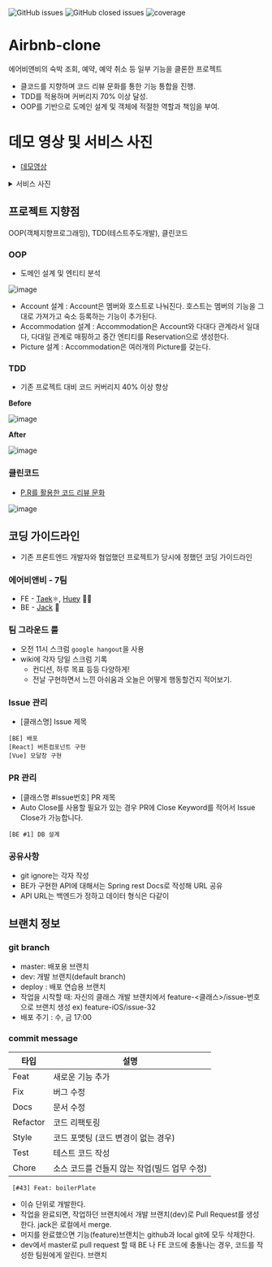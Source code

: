 ![GitHub issues](https://img.shields.io/github/issues/guswns1659/Airbnb-clone) ![GitHub closed issues](https://img.shields.io/github/issues-closed/guswns1659/Airbnb-clone) ![coverage](https://img.shields.io/badge/coverage-89%25-brightgreen)

# Airbnb-clone 

에어비앤비의 숙박 조회, 예약, 예약 취소 등 일부 기능을 클론한 프로젝트 
- 클코드를 지향하며 코드 리뷰 문화를 통한 기능 통합을 진행.
- TDD를 적용하며 커버리지 70% 이상 달성. 
- OOP를 기반으로 도메인 설계 및 객체에 적절한 역할과 책임을 부여. 

# 데모 영상 및 서비스 사진 

- [데모영상](https://youtu.be/iLq8LginsKU)

<details markdown="1">
<summary>서비스 사진</summary>

- 메인 화면
<img src="https://user-images.githubusercontent.com/55608425/92931726-daac4100-f47e-11ea-81de-5f7e7b483ee2.png" width=400>

- 검색 결과 화면
<img src="https://user-images.githubusercontent.com/55608425/92931717-d849e700-f47e-11ea-8940-6f71ad78bc69.png" width=400> 

- 예약 화면
<img src="https://user-images.githubusercontent.com/55608425/92931732-dd0e9b00-f47e-11ea-9933-b81a5dbd9b7d.png" width=400>

- 예약 내역 화면
<img src="https://user-images.githubusercontent.com/55608425/92931729-dc760480-f47e-11ea-8472-7ee3e972922b.png" width=400>

</details>

## 프로젝트 지향점 

OOP(객체지향프로그래밍), TDD(테스트주도개발), 클린코드 

### OOP 

- 도메인 설계 및 엔티티 분석 

![image](https://user-images.githubusercontent.com/55608425/91532838-dc87e780-e949-11ea-9abb-1daf93b34ced.png)

- Account 설계 : Account은 멤버와 호스트로 나눠진다. 호스트는 멤버의 기능을 그대로 가져가고 숙소 등록하는 기능이 추가된다. 
- Accommodation 설계 : Accommodation은 Account와 다대다 관계라서 일대다, 다대일 관계로 매핑하고 중간 엔티티를 Reservation으로 생성한다. 
- Picture 설계 : Accommodation은 여러개의 Picture를 갖는다.


### TDD

- 기존 프로젝트 대비 코드 커버리지 40% 이상 향상

**Before**

![image](https://user-images.githubusercontent.com/55608425/92323985-3e49ff00-f078-11ea-97ff-f278bda2779a.png)

**After**

![image](https://user-images.githubusercontent.com/55608425/92382290-53da2a00-f147-11ea-8746-edd08f4a18a7.png)

### 클린코드

- [P.R를 활용한 코드 리뷰 문화](https://github.com/guswns1659/Airbnb-clone/pull/13)

![image](https://user-images.githubusercontent.com/55608425/92382629-de228e00-f147-11ea-8647-1f699adce831.png)


## 코딩 가이드라인 

- 기존 프론트엔드 개발자와 협업했던 프로젝트가 당시에 정했던 코딩 가이드라인

### 에어비앤비 - 7팀
- FE - [Taek](https://github.com/seungdeng17)⚛️, [Huey](https://github.com/hu2y) 🏄‍♂️
- BE - [Jack](https://github.com/guswns1659) :elephant:

### 팀 그라운드 룰
- 오전 11시 스크럼 `google hangout`을 사용 
- wiki에 각자 당일 스크럼 기록
    - 컨디션, 하루 목표 등등 다양하게!
    - 전날 구현하면서 느낀 아쉬움과 오늘은 어떻게 행동할건지 적어보기. 

### Issue 관리
- [클래스명] Issue 제목
```
[BE] 배포
[React] 버튼컴포넌트 구현
[Vue] 모달창 구현
```

### PR 관리
- [클래스명 #Issue번호] PR 제목
- Auto Close를 사용할 필요가 있는 경우 PR에 Close Keyword를 적어서 Issue Close가 가능합니다.

```
[BE #1] DB 설계
```


### 공유사항
 - git ignore는 각자 작성
 - BE가 구현한 API에 대해서는 Spring rest Docs로 작성해 URL 공유
 - API URL는 백엔드가 정하고 데이터 형식은 다같이


## 브랜치 정보

### git branch
- master: 배포용 브랜치
- dev: 개발 브랜치(default branch)
- deploy : 배포 연습용 브랜치
- 작업을 시작할 때: 자신의 클래스 개발 브랜치에서 feature-<클래스>/issue-번호 으로 브랜치 생성
    ex) feature-iOS/issue-32
- 배포 주기 : 수, 금 17:00

### commit message
| 타입 | 설명 |
|--|--|
|Feat|새로운 기능 추가|
|Fix|버그 수정|
|Docs|문서 수정|
|Refactor|코드 리팩토링|
|Style|코드 포맷팅 (코드 변경이 없는 경우)|
|Test|테스트 코드 작성|
|Chore|소스 코드를 건들지 않는 작업(빌드 업무 수정)|

```
 [#43] Feat: boilerPlate
```
 - 이슈 단위로 개발한다.
 - 작업을 완료되면, 작업하던 브랜치에서 개발 브랜치(dev)로 Pull Request를 생성한다. jack은 로컬에서 merge.
 - 머지를 완료했으면 기능(feature)브랜치는 github과 local git에 모두 삭제한다. 
 - dev에서 master로 pull request 할 때 BE 나 FE 코드에 충돌나는 경우, 코드를 작성한 팀원에게 알린다.
브랜치 
